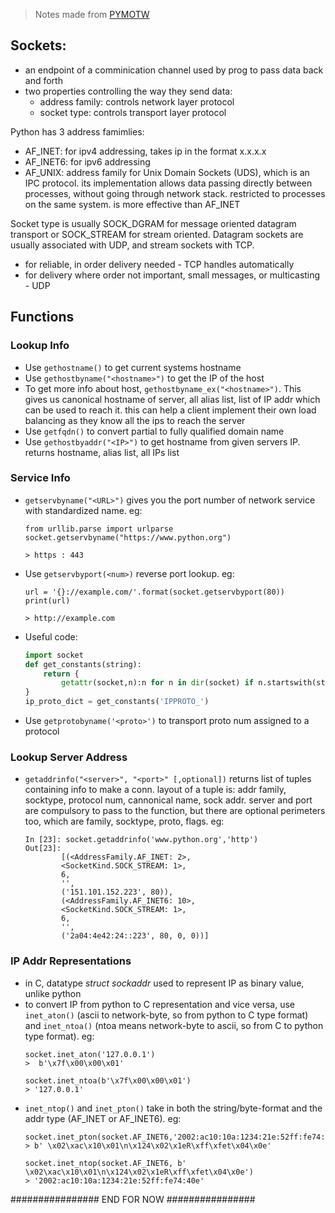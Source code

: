 > Notes made from [PYMOTW](https://pymotw.com/3/socket)

## Sockets:
  - an endpoint of a comminication channel used by prog to pass data back and forth
  - two properties controlling the way they send data:
    - address family: controls network layer protocol
    - socket type: controls transport layer protocol

Python has 3 address famimlies:
  - AF_INET: for ipv4 addressing, takes ip in the format x.x.x.x
  - AF_INET6: for ipv6 addressing
  - AF_UNIX: address family for Unix Domain Sockets (UDS), which is an IPC protocol. its implementation allows data passing directly between processes, without going through network stack. restricted to processes on the same system. is more effective than AF_INET

Socket type is usually SOCK_DGRAM for message oriented datagram transport or SOCK_STREAM for stream oriented.
Datagram sockets are usually associated with UDP, and stream sockets with TCP.
  - for reliable, in order delivery needed - TCP handles automatically
  - for delivery where order not important, small messages, or multicasting - UDP

## Functions

### Lookup Info 
  - Use ```gethostname()``` to get current systems hostname
  - Use ```gethostbyname("<hostname>")``` to get the IP of the host
  - To get more info about host, ```gethostbyname_ex("<hostname>")```. This gives us canonical hostname of server, all alias list, list of IP addr which can be used to reach it. this can help a client implement their own load balancing as they know all the ips to reach the server
  - Use ```getfqdn()``` to convert partial to fully qualified domain name
  - Use ```gethostbyaddr("<IP>")``` to get hostname from given servers IP. returns hostname, alias list, all IPs list

### Service Info
  - ```getservbyname("<URL>")``` gives you the port number of network service with standardized name. eg: 
    ```
    from urllib.parse import urlparse
    socket.getservbyname("https://www.python.org")

    > https : 443
    ```
  - Use ```getservbyport(<num>)``` reverse port lookup. eg:
    ```
    url = '{}://example.com/'.format(socket.getservbyport(80))
    print(url)

    > http://example.com
    ```
  - Useful code:
    ```python
    import socket
    def get_constants(string):
        return {                                                                # returns a dict having transport proto num of proto which start with IPPROTO_, and the proto name
            getattr(socket,n):n for n in dir(socket) if n.startswith(string)    # dir(socket) returns list of all methods and attr of an obj
    }
    ip_proto_dict = get_constants('IPPROTO_')
    ``` 
  - Use ```getprotobyname('<proto>')``` to transport proto num assigned to a protocol

### Lookup Server Address
  - ```getaddrinfo("<server>", "<port>" [,optional])``` returns list of tuples containing info to make a conn. layout of a tuple is: addr family, socktype, protocol num, cannonical name, sock addr.
    server and port are compulsory to pass to the function, but there are optional perimeters too, which are family, socktype, proto, flags. eg:
    ```
    In [23]: socket.getaddrinfo('www.python.org','http')
    Out[23]:
            [(<AddressFamily.AF_INET: 2>,
            <SocketKind.SOCK_STREAM: 1>,
            6,
            '',
            ('151.101.152.223', 80)),
            (<AddressFamily.AF_INET6: 10>,
            <SocketKind.SOCK_STREAM: 1>,
            6,
            '',
            ('2a04:4e42:24::223', 80, 0, 0))]
    ```

### IP Addr Representations
  - in C, datatype *struct sockaddr* used to represent IP as binary value, unlike python
  - to convert IP from python to C representation and vice versa, use ```inet_aton()``` (ascii to network-byte, so from python to C type format) and ```inet_ntoa()``` (ntoa means network-byte to ascii, so from C to python type format). eg:
    ```
    socket.inet_aton('127.0.0.1')
    >  b'\x7f\x00\x00\x01'

    socket.inet_ntoa(b'\x7f\x00\x00\x01')
    > '127.0.0.1'
    ```
  - ```inet_ntop()``` and ```inet_pton()``` take in both the string/byte-format and the addr type (AF_INET or AF_INET6). eg:
    ```
    socket.inet_pton(socket.AF_INET6,'2002:ac10:10a:1234:21e:52ff:fe74:40e')
    > b' \x02\xac\x10\x01\n\x124\x02\x1eR\xff\xfet\x04\x0e'

    socket.inet_ntop(socket.AF_INET6, b' \x02\xac\x10\x01\n\x124\x02\x1eR\xff\xfet\x04\x0e')
    > '2002:ac10:10a:1234:21e:52ff:fe74:40e'
    ```
################ END FOR NOW ################ 
